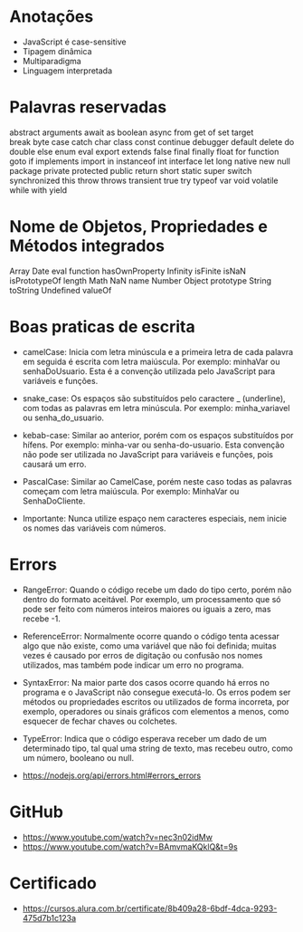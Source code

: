# Anotações

- JavaScript é case-sensitive
- Tipagem dinâmica
- Multiparadigma
- Linguagem interpretada

# Palavras reservadas
abstract	arguments	await	        as
boolean     async       from            get
of          set         target   
break	    byte	    case	        catch
char	    class	    const	        continue
debugger	default	    delete	        do
double	    else	    enum	        eval
export	    extends	    false	        final
finally	    float	    for	            function
goto	    if	        implements	    import
in	        instanceof	int	            interface
let	        long	    native	        new
null	    package	    private	        protected
public	    return	    short	        static
super	    switch	    synchronized	this
throw	    throws	    transient	    true
try	        typeof	    var	            void
volatile	while	    with	        yield

# Nome de Objetos, Propriedades e Métodos integrados
Array	        Date	    eval	    function
hasOwnProperty	Infinity	isFinite	isNaN
isPrototypeOf	length	    Math	    NaN
name	        Number	    Object	    prototype
String	        toString	Undefined	valueOf

# Boas praticas de escrita
- camelCase: Inicia com letra minúscula e a primeira letra de cada palavra em seguida é escrita com letra maiúscula. Por exemplo: minhaVar ou senhaDoUsuario. Esta é a convenção utilizada pelo JavaScript para variáveis e funções.

- snake_case: Os espaços são substituídos pelo caractere _ (underline), com todas as palavras em letra minúscula. Por exemplo: minha_variavel ou senha_do_usuario.

- kebab-case: Similar ao anterior, porém com os espaços substituídos por hífens. Por exemplo: minha-var ou senha-do-usuario. Esta convenção não pode ser utilizada no JavaScript para variáveis e funções, pois causará um erro.

- PascalCase: Similar ao CamelCase, porém neste caso todas as palavras começam com letra maiúscula. Por exemplo: MinhaVar ou SenhaDoCliente.

- Importante: Nunca utilize espaço nem caracteres especiais, nem inicie os nomes das variáveis com números.

# Errors
- RangeError: Quando o código recebe um dado do tipo certo, porém não dentro do formato aceitável. Por exemplo, um processamento que só pode ser feito com números inteiros maiores ou iguais a zero, mas recebe -1.

- ReferenceError: Normalmente ocorre quando o código tenta acessar algo que não existe, como uma variável que não foi definida; muitas vezes é causado por erros de digitação ou confusão nos nomes utilizados, mas também pode indicar um erro no programa.

- SyntaxError: Na maior parte dos casos ocorre quando há erros no programa e o JavaScript não consegue executá-lo. Os erros podem ser métodos ou propriedades escritos ou utilizados de forma incorreta, por exemplo, operadores ou sinais gráficos com elementos a menos, como esquecer de fechar chaves ou colchetes.

- TypeError: Indica que o código esperava receber um dado de um determinado tipo, tal qual uma string de texto, mas recebeu outro, como um número, booleano ou null.

- https://nodejs.org/api/errors.html#errors_errors

# GitHub
- https://www.youtube.com/watch?v=nec3n02idMw
- https://www.youtube.com/watch?v=BAmvmaKQklQ&t=9s

# Certificado
- https://cursos.alura.com.br/certificate/8b409a28-6bdf-4dca-9293-475d7b1c123a